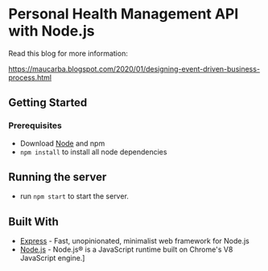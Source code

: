 # Personal Health Management API with Node.js

Read this blog for more information:

https://maucarba.blogspot.com/2020/01/designing-event-driven-business-process.html

## Getting Started

### Prerequisites

* Download [Node](https://nodejs.org/en/) and npm
* `npm install` to install all node dependencies

## Running the server

* run `npm start` to start the server.

## Built With

* [Express](https://expressjs.com/) - Fast, unopinionated, minimalist web framework for Node.js
* [Node.js](https://nodejs.org/en/) - Node.js® is a JavaScript runtime built on Chrome's V8 JavaScript engine.]
